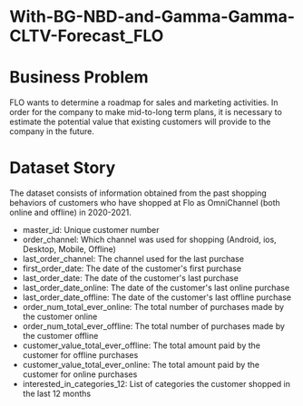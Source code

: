 # With-BG-NBD-and-Gamma-Gamma-CLTV-Forecast_FLO

# Business Problem
FLO wants to determine a roadmap for sales and marketing activities. In order for the company to make mid-to-long term plans, it is necessary to estimate the potential value that existing customers will provide to the company in the future.

# Dataset Story
The dataset consists of information obtained from the past shopping behaviors of customers who have shopped at Flo as OmniChannel (both online and offline) in 2020-2021.

  * master_id: Unique customer number
  * order_channel: Which channel was used for shopping (Android, ios, Desktop, Mobile, Offline)
  * last_order_channel: The channel used for the last purchase
  * first_order_date: The date of the customer's first purchase
  * last_order_date: The date of the customer's last purchase
  * last_order_date_online: The date of the customer's last online purchase
  * last_order_date_offline: The date of the customer's last offline purchase
  * order_num_total_ever_online: The total number of purchases made by the customer online
  * order_num_total_ever_offline: The total number of purchases made by the customer offline
  * customer_value_total_ever_offline: The total amount paid by the customer for offline purchases
  * customer_value_total_ever_online: The total amount paid by the customer for online purchases
  * interested_in_categories_12: List of categories the customer shopped in the last 12 months
